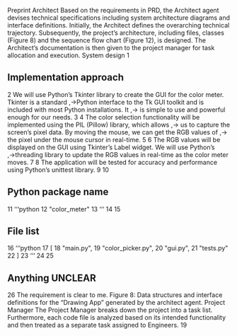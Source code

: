 Preprint
Architect
Based on the requirements in PRD, the Architect agent devises technical specifications
including system architecture diagrams and interface definitions. Initially, the Architect defines the
overarching technical trajectory. Subsequently, the project’s architecture, including files, classes
(Figure 8) and the sequence flow chart (Figure 12), is designed. The Architect’s documentation is
then given to the project manager for task allocation and execution.
System design
1
## Implementation approach
2
We will use Python’s Tkinter library to create the GUI for the color meter. Tkinter is a standard
,→Python interface to the Tk GUI toolkit and is included with most Python installations. It
,→
is simple to use and powerful enough for our needs.
3
4
The color selection functionality will be implemented using the PIL (Pillow) library, which allows
,→
us to capture the screen’s pixel data. By moving the mouse, we can get the RGB values of
,→
the pixel under the mouse cursor in real-time.
5
6
The RGB values will be displayed on the GUI using Tkinter’s Label widget. We will use Python’s
,→threading library to update the RGB values in real-time as the color meter moves.
7
8
The application will be tested for accuracy and performance using Python’s unittest library.
9
10
## Python package name
11
‘‘‘python
12
"color_meter"
13
‘‘‘
14
15
## File list
16
‘‘‘python
17
[
18
"main.py",
19
"color_picker.py",
20
"gui.py",
21
"tests.py"
22
]
23
‘‘‘
24
25
## Anything UNCLEAR
26
The requirement is clear to me.
Figure 8: Data structures and interface definitions for the “Drawing App” generated by the architect
agent.
Project Manager
The Project Manager breaks down the project into a task list. Furthermore, each
code file is analyzed based on its intended functionality and then treated as a separate task assigned
to Engineers.
19
